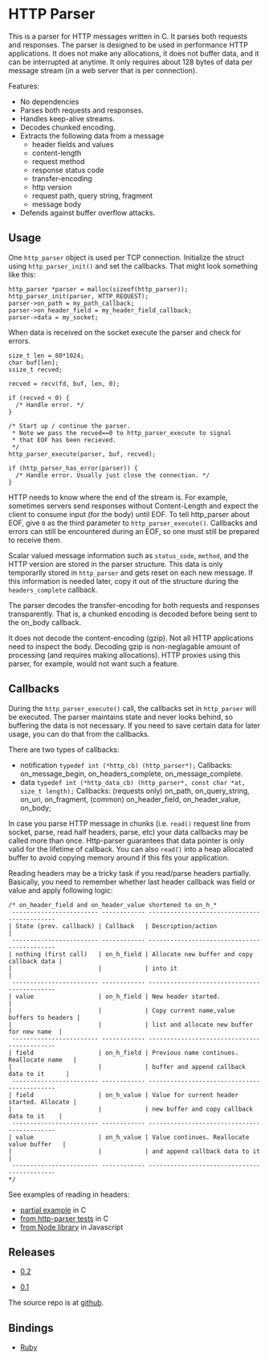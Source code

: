 HTTP Parser
===========

This is a parser for HTTP messages written in C. It parses both requests
and responses. The parser is designed to be used in performance HTTP
applications. It does not make any allocations, it does not buffer data, and
it can be interrupted at anytime. It only requires about 128 bytes of data
per message stream (in a web server that is per connection).

Features:

  * No dependencies
  * Parses both requests and responses.
  * Handles keep-alive streams.
  * Decodes chunked encoding.
  * Extracts the following data from a message
    * header fields and values
    * content-length
    * request method
    * response status code
    * transfer-encoding
    * http version
    * request path, query string, fragment
    * message body
  * Defends against buffer overflow attacks.

Usage
-----

One `http_parser` object is used per TCP connection. Initialize the struct
using `http_parser_init()` and set the callbacks. That might look something
like this:

    http_parser *parser = malloc(sizeof(http_parser));
    http_parser_init(parser, HTTP_REQUEST);
    parser->on_path = my_path_callback;
    parser->on_header_field = my_header_field_callback;
    parser->data = my_socket;

When data is received on the socket execute the parser and check for errors.

    size_t len = 80*1024;
    char buf[len];
    ssize_t recved;

    recved = recv(fd, buf, len, 0);

    if (recved < 0) {
      /* Handle error. */
    }

    /* Start up / continue the parser.
     * Note we pass the recved==0 to http_parser_execute to signal
     * that EOF has been recieved.
     */
    http_parser_execute(parser, buf, recved);

    if (http_parser_has_error(parser)) {
      /* Handle error. Usually just close the connection. */
    }

HTTP needs to know where the end of the stream is. For example, sometimes
servers send responses without Content-Length and expect the client to
consume input (for the body) until EOF. To tell http_parser about EOF, give
`0` as the third parameter to `http_parser_execute()`. Callbacks and errors
can still be encountered during an EOF, so one must still be prepared
to receive them.

Scalar valued message information such as `status_code`, `method`, and the
HTTP version are stored in the parser structure. This data is only
temporarlly stored in `http_parser` and gets reset on each new message. If
this information is needed later, copy it out of the structure during the
`headers_complete` callback.

The parser decodes the transfer-encoding for both requests and responses
transparently. That is, a chunked encoding is decoded before being sent to
the on_body callback.

It does not decode the content-encoding (gzip). Not all HTTP applications
need to inspect the body. Decoding gzip is non-neglagable amount of
processing (and requires making allocations). HTTP proxies using this
parser, for example, would not want such a feature.

Callbacks
---------

During the `http_parser_execute()` call, the callbacks set in `http_parser`
will be executed. The parser maintains state and never looks behind, so
buffering the data is not necessary. If you need to save certain data for
later usage, you can do that from the callbacks.

There are two types of callbacks:

* notification `typedef int (*http_cb) (http_parser*);`
    Callbacks: on_message_begin, on_headers_complete, on_message_complete.
* data `typedef int (*http_data_cb) (http_parser*, const char *at, size_t length);`
    Callbacks: (requests only) on_path, on_query_string, on_uri, on_fragment,
               (common) on_header_field, on_header_value, on_body;

In case you parse HTTP message in chunks (i.e. `read()` request line
from socket, parse, read half headers, parse, etc) your data callbacks
may be called more than once. Http-parser guarantees that data pointer is only
valid for the lifetime of callback. You can also `read()` into a heap allocated
buffer to avoid copying memory around if this fits your application.

Reading headers may be a tricky task if you read/parse headers partially.
Basically, you need to remember whether last header callback was field or value
and apply following logic:

    /* on_header_field and on_header_value shortened to on_h_*
     ------------------------ ------------ --------------------------------------------
    | State (prev. callback) | Callback   | Description/action                         |
     ------------------------ ------------ --------------------------------------------
    | nothing (first call)   | on_h_field | Allocate new buffer and copy callback data |
    |                        |            | into it                                    |
     ------------------------ ------------ --------------------------------------------
    | value                  | on_h_field | New header started.                        |
    |                        |            | Copy current name,value buffers to headers |
    |                        |            | list and allocate new buffer for new name  |
     ------------------------ ------------ --------------------------------------------
    | field                  | on_h_field | Previous name continues. Reallocate name   |
    |                        |            | buffer and append callback data to it      |
     ------------------------ ------------ --------------------------------------------
    | field                  | on_h_value | Value for current header started. Allocate |
    |                        |            | new buffer and copy callback data to it    |
     ------------------------ ------------ --------------------------------------------
    | value                  | on_h_value | Value continues. Reallocate value buffer   |
    |                        |            | and append callback data to it             |
     ------------------------ ------------ --------------------------------------------
    */

See examples of reading in headers:

* [partial example](http://gist.github.com/155877) in C
* [from http-parser tests](http://github.com/ry/http-parser/blob/37a0ff8928fb0d83cec0d0d8909c5a4abcd221af/test.c#L403) in C
* [from Node library](http://github.com/ry/node/blob/842eaf446d2fdcb33b296c67c911c32a0dabc747/src/http.js#L284) in Javascript

Releases
--------

  * [0.2](http://s3.amazonaws.com/four.livejournal/20090807/http_parser-0.2.tar.gz)

  * [0.1](http://s3.amazonaws.com/four.livejournal/20090427/http_parser-0.1.tar.gz)

The source repo is at [github](http://github.com/ry/http-parser).

Bindings
--------

  * [Ruby](http://github.com/yakischloba/http-parser-ffi)
